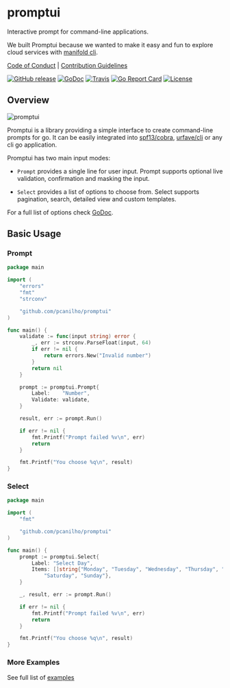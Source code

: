 # promptui

Interactive prompt for command-line applications.

We built Promptui because we wanted to make it easy and fun to explore cloud services with [manifold cli](https://github.com/pcanilho/manifold-cli).

[Code of Conduct](./CODE_OF_CONDUCT.md) |
[Contribution Guidelines](./.github/CONTRIBUTING.md)

[![GitHub release](https://img.shields.io/github/tag/pcanilho/promptui.svg?label=latest)](https://github.com/pcanilho/promptui/releases)
[![GoDoc](https://img.shields.io/badge/godoc-reference-blue.svg)](https://godoc.org/github.com/pcanilho/promptui)
[![Travis](https://img.shields.io/travis/pcanilho/promptui/master.svg)](https://travis-ci.org/pcanilho/promptui)
[![Go Report Card](https://goreportcard.com/badge/github.com/pcanilho/promptui)](https://goreportcard.com/report/github.com/pcanilho/promptui)
[![License](https://img.shields.io/badge/license-BSD-blue.svg)](./LICENSE.md)

## Overview

![promptui](https://media.giphy.com/media/xUNda0Ngb5qsogLsBi/giphy.gif)

Promptui is a library providing a simple interface to create command-line
prompts for go. It can be easily integrated into
[spf13/cobra](https://github.com/spf13/cobra),
[urfave/cli](https://github.com/urfave/cli) or any cli go application.

Promptui has two main input modes:

- `Prompt` provides a single line for user input. Prompt supports
  optional live validation, confirmation and masking the input.

- `Select` provides a list of options to choose from. Select supports
  pagination, search, detailed view and custom templates.

For a full list of options check [GoDoc](https://godoc.org/github.com/pcanilho/promptui).

## Basic Usage

### Prompt

```go
package main

import (
	"errors"
	"fmt"
	"strconv"

	"github.com/pcanilho/promptui"
)

func main() {
	validate := func(input string) error {
		_, err := strconv.ParseFloat(input, 64)
		if err != nil {
			return errors.New("Invalid number")
		}
		return nil
	}

	prompt := promptui.Prompt{
		Label:    "Number",
		Validate: validate,
	}

	result, err := prompt.Run()

	if err != nil {
		fmt.Printf("Prompt failed %v\n", err)
		return
	}

	fmt.Printf("You choose %q\n", result)
}
```

### Select

```go
package main

import (
	"fmt"

	"github.com/pcanilho/promptui"
)

func main() {
	prompt := promptui.Select{
		Label: "Select Day",
		Items: []string{"Monday", "Tuesday", "Wednesday", "Thursday", "Friday",
			"Saturday", "Sunday"},
	}

	_, result, err := prompt.Run()

	if err != nil {
		fmt.Printf("Prompt failed %v\n", err)
		return
	}

	fmt.Printf("You choose %q\n", result)
}
```

### More Examples

See full list of [examples](https://github.com/pcanilho/promptui/tree/master/_examples)
